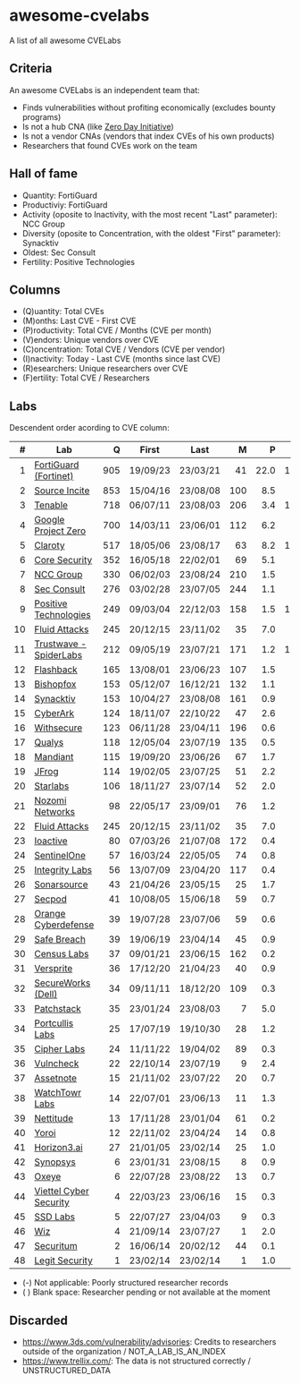 # awesome-cvelabs

A list of all awesome CVELabs

## Criteria

An awesome CVELabs is an independent team that:

* Finds vulnerabilities without profiting economically (excludes bounty programs)
* Is not a hub CNA (like [Zero Day Initiative](https://www.zerodayinitiative.com/))
* Is not a vendor CNAs (vendors that index CVEs of his own products)
* Researchers that found CVEs work on the team

## Hall of fame

* Quantity: FortiGuard
* Productiviy: FortiGuard
* Activity (oposite to Inactivity, with the most recent "Last" parameter): NCC Group
* Diversity (oposite to Concentration, with the oldest "First" parameter): Synacktiv
* Oldest: Sec Consult
* Fertility: Positive Technologies

## Columns

* (Q)uantity: Total CVEs
* (M)onths: Last CVE - First CVE
* (P)roductivity: Total CVE / Months (CVE per month)
* (V)endors: Unique vendors over CVE 
* (C)oncentration: Total CVE / Vendors (CVE per vendor)
* (I)nactivity: Today - Last CVE (months since last CVE)
* (R)esearchers: Unique researchers over CVE
* (F)ertility: Total CVE / Researchers

## Labs

Descendent order acording to CVE column:

|  #  | Lab                                                                 |  Q  |    First    |    Last     |  M  |  P  |  V  |  C  |  I  |  R  |  F  |
| --: |---------------------------------------------------------------------| --: |------------|------------| --: | --: | --: | --: | --: | --: | --: |
|  1  | [FortiGuard (Fortinet)](https://www.fortiguard.com/zeroday)         | 905  | 19/09/23 | 23/03/21 | 41   | 22.0 | 179 | 5.0  | 5 | - | - |
|  2  | [Source Incite](https://srcincite.io/advisories/)                   | 853  | 15/04/16 | 23/08/08 | 100  | 8.5  | 30  | 28.4 | 0  | 13 | 65.6 |
|  3  | [Tenable](https://www.tenable.com/security/research)                | 718  | 06/07/11 | 23/08/03 | 206 | 3.4  | 135 | 5.3 | 0 | - | - |
|  4  | [Google Project Zero](https://bugs.chromium.org/p/project-zero/issues/list) | 700  | 14/03/11 | 23/06/01 | 112 | 6.2  | 60 | 11.6 | 3 | 33 | 21.2 |
|  5  | [Claroty](https://claroty.com/team82/disclosure-dashboard)           | 517   | 18/05/06 | 23/08/17 | 63   | 8.2  | 101 | 5.1 | 0 | - | - |
|  6  | [Core Security](https://www.coresecurity.com/core-labs/advisories)  | 352   | 16/05/18 | 22/02/01 | 69   | 5.1  | 90 | 3.9 | 7 | 33 | 10.6 |
|  7  | [NCC Group](https://research.nccgroup.com/category/technical-advisories/) | 330 | 06/02/03 | 23/08/24 | 210 | 1.5  | 80 | 4.1 | 0 | 47 | 7.0 |
|  8  | [Sec Consult](https://sec-consult.com/vulnerability-lab/)           | 276   | 03/02/28 | 23/07/05 | 244   | 1.1  | 84 | 3.3 | 1 | - | - |
|  9  | [Positive Technologies](https://www.ptsecurity.com/ww-en/analytics/threatscape/)  | 249 | 09/03/04 | 22/12/03 | 158   | 1.5  | 133 | 1.8 | 9 | 1 | 249.0 |
| 10  | [Fluid Attacks](https://fluidattacks.com/advisories/)              | 245   | 20/12/15 | 23/11/02 | 35  | 7.0  | 64 | 3.8 | 0 | 9 | 27.2 |
| 11  | [Trustwave - SpiderLabs](https://www.trustwave.com/en-us/resources/security-resources/security-advisories/) | 212 | 09/05/19 | 23/07/21 | 171 | 1.2  | 120 | 1.7 | 1 | 60 | 3.5 |
| 12  | [Flashback](https://www.flashback.sh/)                              | 165   | 13/08/01 | 23/06/23 | 107  | 1.5  | 30 | 5.5 | 2 | 2 | 82.5 |
| 13  | [Bishopfox](https://bishopfox.com/blog/advisories)                 | 153  | 05/12/07 | 16/12/21 | 132 | 1.1  | 44 | 3.4 | 78 | 43 | 3.5 |
| 14  | [Synacktiv](https://www.synacktiv.com/en/advisories)               | 153  | 10/04/27 | 23/08/08 | 161 | 0.9  | 52 | 2.9 | 0 | 42 | 3.6 |
| 15  | [CyberArk](https://labs.cyberark.com/cyberark-labs-security-advisories/) | 124 | 18/11/07 | 22/10/22 | 47  | 2.6  | 55 |  2.2  | 10 | 22 | 5.6 |
| 16  | [Withsecure](https://labs.withsecure.com/advisories/)             | 123  | 06/11/28 | 23/04/11 | 196 | 0.6  | 73 | 1.7 | 4 | - | - |
| 17  | [Qualys](https://www.qualys.com/research/security-advisories/)     | 118   | 12/05/04 | 23/07/19 | 135 | 0.5  | 41 | 2.8 | 1 | - | - |
| 18  | [Mandiant](https://github.com/mandiant/Vulnerability-Disclosures)   | 115   | 19/09/20 | 23/06/26 |  67  | 1.7  | 26 | 4.4 | 2 | 27 | 4.2 |
| 19  | [JFrog](https://research.jfrog.com/)                               | 114  | 19/02/05 | 23/07/25 | 51  | 2.2  | 56 | 2.0 | 1 | 7 | 16.2 |
| 20  | [Starlabs](https://starlabs.sg/advisories)                         | 106  | 18/11/27 | 23/07/14 | 52  | 2.0  | 24 | 4.4 | 1 | 13 | 8.1 |
| 21  | [Nozomi Networks](https://www.nozominetworks.com/vulnerability-advisories) | 98 | 22/05/17 | 23/09/01 | 76 | 1.2  | 8 | 5.6 | 0 | - | - |
| 22  | [Fluid Attacks](https://fluidattacks.com/advisories/)              | 245   | 20/12/15 | 23/11/02 | 35  | 7.0  | 64 | 3.8 | 0 | 9 | 27.2 |
| 23  | [Ioactive](https://ioactive.com/resources/disclosures/)            | 80   | 07/03/26 | 21/07/08 |  172  | 0.4  | 46 | 1.7 | 25 | 46 | 1.7 |
| 24  | [SentinelOne](https://www.sentinelone.com/labs/our-cves/)          | 57   | 16/03/24 | 22/05/05 | 74  | 0.8  | 25 | 2.2 | 16 | 5 | 11.4 |
| 25  | [Integrity Labs](https://labs.integrity.pt/advisories/)            | 56   | 13/07/09 | 23/04/20 | 117 | 0.4  | 24 | 2.3 | 4 | 14 | 4.0 |
| 26  | [Sonarsource](https://www.sonarsource.com/blog/tag/security/)      | 43   | 21/04/26 | 23/05/15 | 25  | 1.7  | 23 | 1.8 | 2 | 9 | 4.7 |
| 27  | [Secpod](https://www.secpod.com/blog/category/security-research/)  | 41   | 10/08/05 | 15/06/18 | 59  | 0.7  | 35 | 1.1 | 97 | 8 | 5.1 |
| 28  | [Orange Cyberdefense](https://github.com/Orange-Cyberdefense/CVE-repository) | 39  | 19/07/28 | 23/07/06 | 59  | 0.6  | 26 |  1.5  | 1  | 18 | 2.1 |
| 29  | [Safe Breach](https://www.safebreach.com/cve-discoveries/)         | 39   | 19/06/19 | 23/04/14 | 45  | 0.9  | 25 | 1.6 | 4 | -  | - |
| 30  | [Census Labs](https://census-labs.com/news/category/advisories/)   | 37   | 09/01/21 | 23/06/15 | 162   | 0.2  | 24 | 1.5 | 3 | 15 | 2.4 |
| 31  | [Versprite](https://versprite.com/advisories/)                     | 36   | 17/12/20 | 21/04/23 | 40  | 0.9  | 25 | 1.4 | 28 | - | - |
| 32  | [SecureWorks (Dell)](https://www.secureworks.com/research/#resource-type=Advisory) | 34 | 09/11/11 | 18/12/20 | 109 | 0.3  | 21 |  1.6  | 52 | 14 | 2.4 |
| 33  | [Patchstack](https://patchstack.com/category/security-advisories/)  | 35   | 23/01/24 | 23/08/03 | 7   | 5.0  | 42 | 0.8 | 1 | - | - |
| 34  | [Portcullis Labs](https://labs.portcullis.co.uk/advisories/)        | 25   | 17/07/19 | 19/10/30 | 28  | 1.2  | 10 | 2.5 | 45 | - | - |
| 35  | [Cipher Labs](https://labs.cipher.com/projects/vulnerability-research/index.html) | 24 | 11/11/22 | 19/04/02 | 89  | 0.3  | 18 | 1.3 | 54 | 1 | 24.0 |
| 36  | [Vulncheck](https://vulncheck.com/advisories)                      | 22   | 22/10/14 | 23/07/19 | 9   | 2.4  | 16 | 1.3 | 1 | - | - |
| 37  | [Assetnote](https://www.assetnote.io/)                             | 15   | 21/11/02 | 23/07/22 | 20  | 0.7  | 14 | 1.0 | 1 | 2 | 7.5 |
| 38  | [WatchTowr Labs](https://labs.watchtowr.com/)                      | 14   | 22/07/01 | 23/06/13 | 11  | 1.3  | 10 | 1.4 | 2 | 4 | 3.5 |
| 39  | [Nettitude](https://labs.nettitude.com/category/blog/advisories/)  | 13 | 17/11/28 | 23/01/04 | 61 | 0.2 | 11 | 1.1 | 7 | 8 | 1.6 |
| 40  | [Yoroi](https://yoroi.company/research/)                           | 12   | 22/11/02 | 23/04/24 | 14  | 0.8  | 3 | 4.0 | 3 | 2 | 6.0 |
| 41  | [Horizon3.ai](https://www.horizon3.ai/red-team-blog/#disclosures)  | 27   | 21/01/05 | 23/02/14 | 25   | 1.0  | 8 | 3.3 | 6 | 5 | 5.4 |
| 42  | [Synopsys](https://www.synopsys.com/blogs/software-security/tag/cybersecurity-research-center/) | 6 | 23/01/31 | 23/08/15 | 8 | 0.9 | 5 | 1.2 | 0 | 6 | 1.0 |
| 43  | [Oxeye](https://www.oxeye.io/resources-category/research)           | 6   | 22/07/28 | 23/08/22 | 13  | 0.7  | 4 | 1.5 | 0 | 2 | 3.0 |
| 44  | [Viettel Cyber Security](https://blog.viettelcybersecurity.com/tag/researches/) | 4 | 22/03/23 | 23/06/16 | 15 | 0.3  | 4 | 1.0 | 2 | 7 | 0.5 |
| 45  | [SSD Labs](https://ssd-disclosure.com/advisories/)                  | 5   | 22/07/27 | 23/04/03 | 9   | 0.3  | 3 | 1.6 | 4 | 2 | 2.5 |
| 46  | [Wiz](https://www.wiz.io/blog/tag/research)                        | 4   | 21/09/14 | 23/07/27 | 1   | 2.0  | 2 | 2.0 | 1 | 2 | 2.0 |
| 47  | [Securitum](https://research.securitum.com/)                        | 2   | 16/06/14 | 20/02/12 | 44  | 0.1  | 2 | 1.0 | 42 | 1 | 2.0 |
| 48  | [Legit Security](https://www.legitsecurity.com/)                   | 1   | 23/02/14 | 23/02/14 | 1   | 1.0  | 1 | 1.0 | 7 | 1 | 1.0 |

* (-) Not applicable: Poorly structured researcher records
* ( ) Blank space: Researcher pending or not available at the moment

## Discarded

* https://www.3ds.com/vulnerability/advisories: Credits to researchers outside of the organization / NOT_A_LAB_IS_AN_INDEX
* https://www.trellix.com/: The data is not structured correctly / UNSTRUCTURED_DATA

